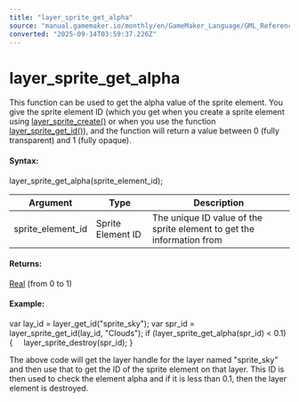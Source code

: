 ```yaml
---
title: "layer_sprite_get_alpha"
source: "manual.gamemaker.io/monthly/en/GameMaker_Language/GML_Reference/Asset_Management/Rooms/Sprite_Layers/layer_sprite_get_alpha.htm"
converted: "2025-09-14T03:59:37.226Z"
---
```


# layer\_sprite\_get\_alpha

This function can be used to get the alpha value of the sprite element. You give the sprite element ID (which you get when you create a sprite element using [layer\_sprite\_create()](layer_sprite_create.md) or when you use the function [layer\_sprite\_get\_id()](layer_sprite_get_id.md)), and the function will return a value between 0 (fully transparent) and 1 (fully opaque).

#### Syntax:

layer\_sprite\_get\_alpha(sprite\_element\_id);

| Argument | Type | Description |
| --- | --- | --- |
| sprite_element_id | Sprite Element ID | The unique ID value of the sprite element to get the information from |

#### Returns:

[Real](../../../../../../../../GameMaker_Language/GML_Overview/Data_Types.md) (from 0 to 1)

#### Example:

var lay\_id = layer\_get\_id("sprite\_sky");
var spr\_id = layer\_sprite\_get\_id(lay\_id, "Clouds");
if (layer\_sprite\_get\_alpha(spr\_id) < 0.1)
{
    layer\_sprite\_destroy(spr\_id);
}

The above code will get the layer handle for the layer named "sprite\_sky" and then use that to get the ID of the sprite element on that layer. This ID is then used to check the element alpha and if it is less than 0.1, then the layer element is destroyed.